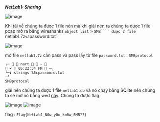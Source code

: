 ***NetLab1: Sharing***

![image](https://github.com/user-attachments/assets/560e74d8-b473-4d88-bf30-bfb64b05aac9)

Khi tải về chúng ta được 1 file nén mà khi giải nén ra chúng ta dược 1 file pcap mở ra bằng wireshanks ```object list``` > ```SMB```` được 2 file ```netlab1.7z``` và ```password.txt```

![image](https://github.com/user-attachments/assets/0df3a664-e51c-4c33-8b01-6fafb3aa339f)

mở file ```netlab1.7z``` cần pass và pass lấy từ file ```password.txt``` : ```SMBprotocol```

```linux
╭─   nart   ~                                                                                ✔  05:22:34 PM  ─╮
╰─❯ strings %5cpassword.txt                                                                                          ─╯
SMBprotocol
```
giải nén chúng ta được 1 file ```netlab1.db``` và nó chạy bằng SQlite nên chúng ta sẽ mở nó bằng wed [này](https://inloop.github.io/sqlite-viewer/). Chúng ta được flag

![image](https://github.com/user-attachments/assets/53223df7-fcc1-447e-a641-b85da16c20a8)
![image](https://github.com/user-attachments/assets/5e12ee4c-0fd3-434a-912a-1702a0f65171)

flag : ```Flag{NetLab1_N0w_y0u_kn0w_SMB??}```
